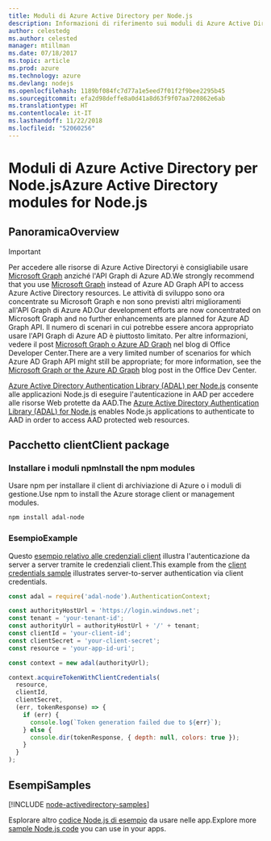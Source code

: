 ```yaml
---
title: Moduli di Azure Active Directory per Node.js
description: Informazioni di riferimento sui moduli di Azure Active Directory per Node.js
author: celestedg
ms.author: celested
manager: mtillman
ms.date: 07/18/2017
ms.topic: article
ms.prod: azure
ms.technology: azure
ms.devlang: nodejs
ms.openlocfilehash: 1189bf084fc7d77a1e5eed7f01f2f9bee2295b45
ms.sourcegitcommit: efa2d98deffe8a0d41a8d63f9f07aa720862e6ab
ms.translationtype: HT
ms.contentlocale: it-IT
ms.lasthandoff: 11/22/2018
ms.locfileid: "52060256"
---
```

# <a name="azure-active-directory-modules-for-nodejs"></a><span data-ttu-id="84775-103">Moduli di Azure Active Directory per Node.js</span><span class="sxs-lookup"><span data-stu-id="84775-103">Azure Active Directory modules for Node.js</span></span>

## <a name="overview"></a><span data-ttu-id="84775-104">Panoramica</span><span class="sxs-lookup"><span data-stu-id="84775-104">Overview</span></span>

> [!IMPORTANT]
> <span data-ttu-id="84775-105">Per accedere alle risorse di Azure Active Directoryi è consigliabile usare [Microsoft Graph](https://graph.microsoft.io/) anziché l'API Graph di Azure AD.</span><span class="sxs-lookup"><span data-stu-id="84775-105">We strongly recommend that you use [Microsoft Graph](https://graph.microsoft.io/) instead of Azure AD Graph API to access Azure Active Directory resources.</span></span> <span data-ttu-id="84775-106">Le attività di sviluppo sono ora concentrate su Microsoft Graph e non sono previsti altri miglioramenti all'API Graph di Azure AD.</span><span class="sxs-lookup"><span data-stu-id="84775-106">Our development efforts are now concentrated on Microsoft Graph and no further enhancements are planned for Azure AD Graph API.</span></span> <span data-ttu-id="84775-107">Il numero di scenari in cui potrebbe essere ancora appropriato usare l'API Graph di Azure AD è piuttosto limitato. Per altre informazioni, vedere il post [Microsoft Graph o Azure AD Graph](https://dev.office.com/blogs/microsoft-graph-or-azure-ad-graph) nel blog di Office Developer Center.</span><span class="sxs-lookup"><span data-stu-id="84775-107">There are a very limited number of scenarios for which Azure AD Graph API might still be appropriate; for more information, see the [Microsoft Graph or the Azure AD Graph](https://dev.office.com/blogs/microsoft-graph-or-azure-ad-graph) blog post in the Office Dev Center.</span></span>

<span data-ttu-id="84775-108">[Azure Active Directory Authentication Library (ADAL) per Node.js](https://www.npmjs.com/package/adal-node) consente alle applicazioni Node.js di eseguire l'autenticazione in AAD per accedere alle risorse Web protette da AAD.</span><span class="sxs-lookup"><span data-stu-id="84775-108">The [Azure Active Directory Authentication Library (ADAL) for Node.js](https://www.npmjs.com/package/adal-node) enables Node.js applications to authenticate to AAD in order to access AAD protected web resources.</span></span>

## <a name="client-package"></a><span data-ttu-id="84775-109">Pacchetto client</span><span class="sxs-lookup"><span data-stu-id="84775-109">Client package</span></span>

### <a name="install-the-npm-modules"></a><span data-ttu-id="84775-110">Installare i moduli npm</span><span class="sxs-lookup"><span data-stu-id="84775-110">Install the npm modules</span></span>

<span data-ttu-id="84775-111">Usare npm per installare il client di archiviazione di Azure o i moduli di gestione.</span><span class="sxs-lookup"><span data-stu-id="84775-111">Use npm to install the Azure storage client or management modules.</span></span>

```bash
npm install adal-node
```   

### <a name="example"></a><span data-ttu-id="84775-112">Esempio</span><span class="sxs-lookup"><span data-stu-id="84775-112">Example</span></span>

<span data-ttu-id="84775-113">Questo [esempio relativo alle credenziali client](https://github.com/MSOpenTech/azure-activedirectory-library-for-nodejs/blob/master/sample/client-credentials-sample.js) illustra l'autenticazione da server a server tramite le credenziali client.</span><span class="sxs-lookup"><span data-stu-id="84775-113">This example from the [client credentials sample](https://github.com/MSOpenTech/azure-activedirectory-library-for-nodejs/blob/master/sample/client-credentials-sample.js) illustrates server-to-server authentication via client credentials.</span></span>

```javascript
const adal = require('adal-node').AuthenticationContext;

const authorityHostUrl = 'https://login.windows.net';
const tenant = 'your-tenant-id';
const authorityUrl = authorityHostUrl + '/' + tenant;
const clientId = 'your-client-id';
const clientSecret = 'your-client-secret';
const resource = 'your-app-id-uri';

const context = new adal(authorityUrl);

context.acquireTokenWithClientCredentials(
  resource,
  clientId,
  clientSecret,
  (err, tokenResponse) => {
    if (err) {
      console.log(`Token generation failed due to ${err}`);
    } else {
      console.dir(tokenResponse, { depth: null, colors: true });
    }
  }
);
```

## <a name="samples"></a><span data-ttu-id="84775-114">Esempi</span><span class="sxs-lookup"><span data-stu-id="84775-114">Samples</span></span>

[!INCLUDE [node-activedirectory-samples](../docs-ref-conceptual/includes/activedirectory-samples.md)]

<span data-ttu-id="84775-115">Esplorare altro [codice Node.js di esempio](https://azure.microsoft.com/resources/samples/?platform=nodejs) da usare nelle app.</span><span class="sxs-lookup"><span data-stu-id="84775-115">Explore more [sample Node.js code](https://azure.microsoft.com/resources/samples/?platform=nodejs) you can use in your apps.</span></span>
